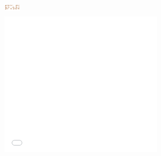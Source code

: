 <!--
 * @Author: ShawnPhang
 * @Date: 2022-12-14 23:50:38
 * @Description: 演示用
 * @LastEditors: ShawnPhang
 * @LastEditTime: 2022-12-15 00:08:47
 * @site: book.palxp.com
-->


![](../images/2023-5-31-1685523043598.png)

<iframe  height=450  width=100% src="/www/lqb.html" frameborder=0 allowfullscreen />
